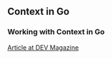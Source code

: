 ## Context in Go
### Working with Context in Go
<a href="https://dev.to/georgeoffley/working-with-context-in-go-75e">Article at DEV Magazine</a>
